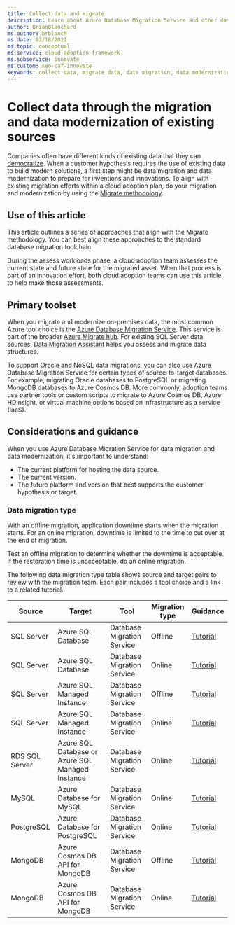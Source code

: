 ```yaml
---
title: Collect data and migrate
description: Learn about Azure Database Migration Service and other data migration tools for data modernization for cloud inventions and innovations.
author: BrianBlanchard
ms.author: brblanch
ms.date: 03/18/2021
ms.topic: conceptual
ms.service: cloud-adoption-framework
ms.subservice: innovate
ms.custom: seo-caf-innovate
keywords: collect data, migrate data, data migration, data modernization
---
```


# Collect data through the migration and data modernization of existing sources

Companies often have different kinds of existing data that they can [democratize](../considerations/data.md). When a customer hypothesis requires the use of existing data to build modern solutions, a first step might be data migration and data modernization to prepare for inventions and innovations. To align with existing migration efforts within a cloud adoption plan, do your migration and modernization by using the [Migrate methodology](../../migrate/index.md).

## Use of this article

This article outlines a series of approaches that align with the Migrate methodology. You can best align these approaches to the standard database migration toolchain.

During the assess workloads phase, a cloud adoption team assesses the current state and future state for the migrated asset. When that process is part of an innovation effort, both cloud adoption teams can use this article to help make those assessments.

## Primary toolset

When you migrate and modernize on-premises data, the most common Azure tool choice is the [Azure Database Migration Service](/azure/dms/). This service is part of the broader [Azure Migrate hub](/azure/migrate/migrate-services-overview). For existing SQL Server data sources, [Data Migration Assistant](/sql/dma/dma-overview) helps you assess and migrate data structures.

To support Oracle and NoSQL data migrations, you can also use Azure Database Migration Service for certain types of source-to-target databases. For example, migrating Oracle databases to PostgreSQL or migrating MongoDB databases to Azure Cosmos DB. More commonly, adoption teams use partner tools or custom scripts to migrate to Azure Cosmos DB, Azure HDInsight, or virtual machine options based on infrastructure as a service (IaaS).

## Considerations and guidance

When you use Azure Database Migration Service for data migration and data modernization, it's important to understand:

- The current platform for hosting the data source.
- The current version.
- The future platform and version that best supports the customer hypothesis or target.

### Data migration type

With an offline migration, application downtime starts when the migration starts. For an online migration, downtime is limited to the time to cut over at the end of migration.

Test an offline migration to determine whether the downtime is acceptable. If the restoration time is unacceptable, do an online migration.

The following data migration type table shows source and target pairs to review with the migration team. Each pair includes a tool choice and a link to a related tutorial.

| Source | Target | Tool | Migration type | Guidance |
|--|--|--|--|--|
| SQL Server | Azure SQL Database | Database Migration Service | Offline | [Tutorial](/azure/dms/tutorial-sql-server-to-azure-sql) |
| SQL Server | Azure SQL Database | Database Migration Service | Online | [Tutorial](/azure/dms/tutorial-sql-server-to-azure-sql) |
| SQL Server | Azure SQL Managed Instance | Database Migration Service | Offline | [Tutorial](/azure/dms/tutorial-sql-server-to-managed-instance) |
| SQL Server | Azure SQL Managed Instance | Database Migration Service | Online | [Tutorial](/azure/dms/tutorial-sql-server-managed-instance-online) |
| RDS SQL Server | Azure SQL Database or Azure SQL Managed Instance | Database Migration Service | Online | [Tutorial](/azure/dms/tutorial-rds-sql-server-azure-sql-and-managed-instance-online) |
| MySQL | Azure Database for MySQL | Database Migration Service | Online | [Tutorial](/azure/dms/tutorial-mysql-azure-mysql-online) |
| PostgreSQL | Azure Database for PostgreSQL | Database Migration Service | Online | [Tutorial](/azure/dms/tutorial-postgresql-azure-postgresql-online) |
| MongoDB | Azure Cosmos DB API for MongoDB | Database Migration Service | Offline | [Tutorial](/azure/dms/tutorial-mongodb-cosmos-db) |
| MongoDB | Azure Cosmos DB API for MongoDB | Database Migration Service | Online | [Tutorial](/azure/dms/tutorial-mongodb-cosmos-db-online) |
